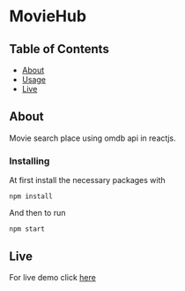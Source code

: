# MovieHub

## Table of Contents

- [About](#about)
- [Usage](#usage)
- [Live](#live)

## About <a name = "about"></a>

Movie search place using omdb api in reactjs.

### Installing

At first install the necessary packages with

```
npm install
```

And then to run 

```
npm start
```

## Live <a name = "live"></a>

For live demo click <a href="https://moviehub-qlrk.onrender.com/">here</a>
